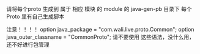 请将每个proto 生成到 属于 相应 模块 的 module 的 java-gen-pb 目录下
每个Proto 里有自己生成脚本


注意！！！！
option java_package = "com.wali.live.proto.Common";
option java_outer_classname = "CommonProto";
请不要使用 这些语法，没什么用，还不好进行包管理